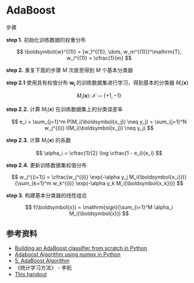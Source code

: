 # AdaBoost

步骤

**step 1.** 初始化训练数据的权重分布

$$
\boldsymbol{w}^{(1)} = [w_1^{(1)}, \dots, w_m^{(1)}]^\mathrm{T}, w_i^{(1)} = \cfrac{1}{m}
$$

**step 2.** 重复下面的步骤 $M$ 次直至得到 $M$ 个基本分类器

**step 2.1** 使用具有权值分布 $\boldsymbol{w_i}$ 的训练数据集进行学习，得到基本的分类器 $M_i(\boldsymbol{x})$

$$
M_i(\boldsymbol{x}) \colon \mathcal{X} \mapsto \{+1, -1\}
$$

**step 2.2.** 计算 $M_i(\boldsymbol{x})$ 在训练数据集上的分类误差率

$$
e_i = \sum_{j=1}^m P(M_i(\boldsymbol{x_j}) \neq y_j) = \sum_{j=1}^N w_j^{(i)} I(M_i(\boldsymbol{x_j}) \neq y_j)
$$

**step 2.3.** 计算 $M_i(\boldsymbol{x})$ 的系数

$$
\alpha_i = \cfrac{1}{2} \log \cfrac{1 - e_i}{e_i}
$$

**step 2.4.** 更新训练数据集权值分布

$$
w_j^{(i+1)} = \cfrac{w_j^{(i)} \exp(-\alpha y_j M_i(\boldsymbol{x_i}))}{\sum_{k=1}^m w_k^{(i)} \exp(-\alpha y_k M_i(\boldsymbol{x_k}))}
$$

**step 3.** 构建基本分类器的线性组合

$$
f(\boldsymbol{x}) = \mathrm{sign}(\sum_{i=1}^M \alpha_i M_i(\boldsymbol{x}))
$$

## 参考资料

- [Building an AdaBoost classifier from scratch in Python](https://geoffruddock.com/adaboost-from-scratch-in-python/)
- [Adaboost Algorithm using numpy in Python](https://anujkatiyal.com/blog/2017/10/24/ml-adaboost/)
- [5. AdaBoost Algorithm](https://www.nathanieldake.com/Machine_Learning/06-Ensemble_methods-05-AdaBoost.html)
- 《统计学习方法》 - 李航
- [This handout](https://www.cs.toronto.edu/~mbrubake/teaching/C11/Handouts/AdaBoost.pdf)

